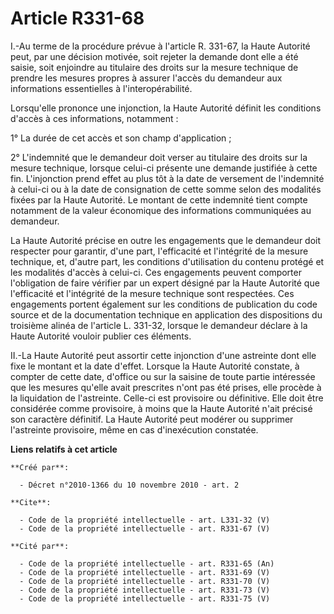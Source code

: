 # Article R331-68

I.-Au terme de la procédure prévue à l'article R. 331-67, la Haute Autorité peut, par une décision motivée, soit rejeter la
demande dont elle a été saisie, soit enjoindre au titulaire des droits sur la mesure technique de prendre les mesures propres
à assurer l'accès du demandeur aux informations essentielles à l'interopérabilité. 

Lorsqu'elle prononce une injonction, la Haute Autorité définit les conditions d'accès à ces informations, notamment : 

1° La durée de cet accès et son champ d'application ; 

2° L'indemnité que le demandeur doit verser au titulaire des droits sur la mesure technique, lorsque celui-ci présente une
demande justifiée à cette fin. L'injonction prend effet au plus tôt à la date de versement de l'indemnité à celui-ci ou à la
date de consignation de cette somme selon des modalités fixées par la Haute Autorité. Le montant de cette indemnité tient
compte notamment de la valeur économique des informations communiquées au demandeur. 

La Haute Autorité précise en outre les engagements que le demandeur doit respecter pour garantir, d'une part, l'efficacité et
l'intégrité de la mesure technique, et, d'autre part, les conditions d'utilisation du contenu protégé et les modalités
d'accès à celui-ci. Ces engagements peuvent comporter l'obligation de faire vérifier par un expert désigné par la Haute
Autorité que l'efficacité et l'intégrité de la mesure technique sont respectées. Ces engagements portent également sur les
conditions de publication du code source et de la documentation technique en application des dispositions du troisième alinéa
de l'article L. 331-32, lorsque le demandeur déclare à la Haute Autorité vouloir publier ces éléments. 

II.-La Haute Autorité peut assortir cette injonction d'une astreinte dont elle fixe le montant et la date d'effet. Lorsque la
Haute Autorité constate, à compter de cette date, d'office ou sur la saisine de toute partie intéressée que les mesures
qu'elle avait prescrites n'ont pas été prises, elle procède à la liquidation de l'astreinte. Celle-ci est provisoire ou
définitive. Elle doit être considérée comme provisoire, à moins que la Haute Autorité n'ait précisé son caractère définitif.
La Haute Autorité peut modérer ou supprimer l'astreinte provisoire, même en cas d'inexécution constatée.

**Liens relatifs à cet article**

	**Créé par**:

	  - Décret n°2010-1366 du 10 novembre 2010 - art. 2

	**Cite**:

	  - Code de la propriété intellectuelle - art. L331-32 (V)
	  - Code de la propriété intellectuelle - art. R331-67 (V)

	**Cité par**:

	  - Code de la propriété intellectuelle - art. R331-65 (An)
	  - Code de la propriété intellectuelle - art. R331-69 (V)
	  - Code de la propriété intellectuelle - art. R331-70 (V)
	  - Code de la propriété intellectuelle - art. R331-73 (V)
	  - Code de la propriété intellectuelle - art. R331-75 (V)
